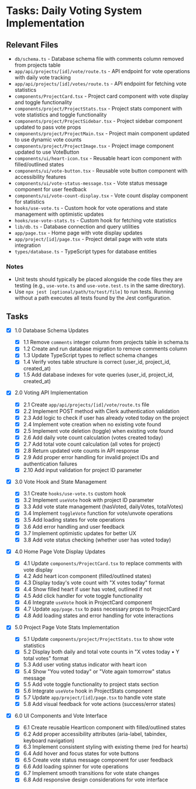 # Tasks: Daily Voting System Implementation

## Relevant Files

- `db/schema.ts` - Database schema file with comments column removed from projects table
- `app/api/projects/[id]/vote/route.ts` - API endpoint for vote operations with daily vote tracking
- `app/api/projects/[id]/votes/route.ts` - API endpoint for fetching vote statistics
- `components/ProjectCard.tsx` - Project card component with vote display and toggle functionality
- `components/project/ProjectStats.tsx` - Project stats component with vote statistics and toggle functionality
- `components/project/ProjectSidebar.tsx` - Project sidebar component updated to pass vote props
- `components/project/ProjectMain.tsx` - Project main component updated to use dynamic vote counts
- `components/project/ProjectImage.tsx` - Project image component updated to use VoteButton
- `components/ui/heart-icon.tsx` - Reusable heart icon component with filled/outlined states
- `components/ui/vote-button.tsx` - Reusable vote button component with accessibility features
- `components/ui/vote-status-message.tsx` - Vote status message component for user feedback
- `components/ui/vote-count-display.tsx` - Vote count display component for statistics
- `hooks/use-vote.ts` - Custom hook for vote operations and state management with optimistic updates
- `hooks/use-vote-stats.ts` - Custom hook for fetching vote statistics
- `lib/db.ts` - Database connection and query utilities
- `app/page.tsx` - Home page with vote display updates
- `app/project/[id]/page.tsx` - Project detail page with vote stats integration
- `types/database.ts` - TypeScript types for database entities

### Notes

- Unit tests should typically be placed alongside the code files they are testing (e.g., `use-vote.ts` and `use-vote.test.ts` in the same directory).
- Use `npx jest [optional/path/to/test/file]` to run tests. Running without a path executes all tests found by the Jest configuration.

## Tasks

- [x] 1.0 Database Schema Updates

  - [x] 1.1 Remove `comments` integer column from projects table in schema.ts
  - [x] 1.2 Create and run database migration to remove comments column
  - [x] 1.3 Update TypeScript types to reflect schema changes
  - [x] 1.4 Verify votes table structure is correct (user_id, project_id, created_at)
  - [x] 1.5 Add database indexes for vote queries (user_id, project_id, created_at)

- [x] 2.0 Voting API Implementation

  - [x] 2.1 Create `app/api/projects/[id]/vote/route.ts` file
  - [x] 2.2 Implement POST method with Clerk authentication validation
  - [x] 2.3 Add logic to check if user has already voted today on the project
  - [x] 2.4 Implement vote creation when no existing vote found
  - [x] 2.5 Implement vote deletion (toggle) when existing vote found
  - [x] 2.6 Add daily vote count calculation (votes created today)
  - [x] 2.7 Add total vote count calculation (all votes for project)
  - [x] 2.8 Return updated vote counts in API response
  - [x] 2.9 Add proper error handling for invalid project IDs and authentication failures
  - [x] 2.10 Add input validation for project ID parameter

- [x] 3.0 Vote Hook and State Management

  - [x] 3.1 Create `hooks/use-vote.ts` custom hook
  - [x] 3.2 Implement `useVote` hook with project ID parameter
  - [x] 3.3 Add vote state management (hasVoted, dailyVotes, totalVotes)
  - [x] 3.4 Implement `toggleVote` function for vote/unvote operations
  - [x] 3.5 Add loading states for vote operations
  - [x] 3.6 Add error handling and user feedback
  - [x] 3.7 Implement optimistic updates for better UX
  - [x] 3.8 Add vote status checking (whether user has voted today)

- [x] 4.0 Home Page Vote Display Updates

  - [x] 4.1 Update `components/ProjectCard.tsx` to replace comments with vote display
  - [x] 4.2 Add heart icon component (filled/outlined states)
  - [x] 4.3 Display today's vote count with "X votes today" format
  - [x] 4.4 Show filled heart if user has voted, outlined if not
  - [x] 4.5 Add click handler for vote toggle functionality
  - [x] 4.6 Integrate `useVote` hook in ProjectCard component
  - [x] 4.7 Update `app/page.tsx` to pass necessary props to ProjectCard
  - [x] 4.8 Add loading states and error handling for vote interactions

- [x] 5.0 Project Page Vote Stats Implementation

  - [x] 5.1 Update `components/project/ProjectStats.tsx` to show vote statistics
  - [x] 5.2 Display both daily and total vote counts in "X votes today • Y total votes" format
  - [x] 5.3 Add user voting status indicator with heart icon
  - [x] 5.4 Show "You voted today" or "Vote again tomorrow" status message
  - [x] 5.5 Add vote toggle functionality to project stats section
  - [x] 5.6 Integrate `useVote` hook in ProjectStats component
  - [x] 5.7 Update `app/project/[id]/page.tsx` to handle vote state
  - [x] 5.8 Add visual feedback for vote actions (success/error states)

- [x] 6.0 UI Components and Vote Interface
  - [x] 6.1 Create reusable HeartIcon component with filled/outlined states
  - [x] 6.2 Add proper accessibility attributes (aria-label, tabindex, keyboard navigation)
  - [x] 6.3 Implement consistent styling with existing theme (red for hearts)
  - [x] 6.4 Add hover and focus states for vote buttons
  - [x] 6.5 Create vote status message component for user feedback
  - [x] 6.6 Add loading spinner for vote operations
  - [x] 6.7 Implement smooth transitions for vote state changes
  - [x] 6.8 Add responsive design considerations for vote interface
